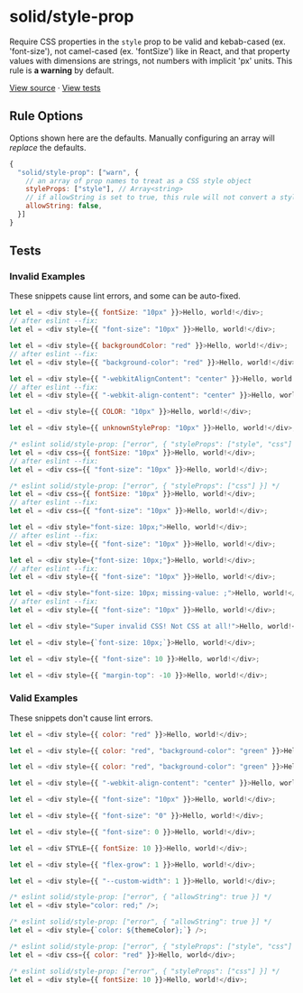 <!-- doc-gen HEADER -->
# solid/style-prop
Require CSS properties in the `style` prop to be valid and kebab-cased (ex. 'font-size'), not camel-cased (ex. 'fontSize') like in React, and that property values with dimensions are strings, not numbers with implicit 'px' units.
This rule is **a warning** by default.

[View source](../src/rules/style-prop.ts) · [View tests](../test/rules/style-prop.test.ts)
<!-- end-doc-gen -->

<!-- doc-gen OPTIONS -->
## Rule Options

Options shown here are the defaults. Manually configuring an array will *replace* the defaults.

```js
{
  "solid/style-prop": ["warn", { 
    // an array of prop names to treat as a CSS style object
    styleProps: ["style"], // Array<string>
    // if allowString is set to true, this rule will not convert a style string literal into a style object (not recommended for performance)
    allowString: false, 
  }]
}
```
<!-- end-doc-gen -->

<!-- doc-gen CASES -->
## Tests

### Invalid Examples

These snippets cause lint errors, and some can be auto-fixed.

```js
let el = <div style={{ fontSize: "10px" }}>Hello, world!</div>;
// after eslint --fix:
let el = <div style={{ "font-size": "10px" }}>Hello, world!</div>;

let el = <div style={{ backgroundColor: "red" }}>Hello, world!</div>;
// after eslint --fix:
let el = <div style={{ "background-color": "red" }}>Hello, world!</div>;

let el = <div style={{ "-webkitAlignContent": "center" }}>Hello, world!</div>;
// after eslint --fix:
let el = <div style={{ "-webkit-align-content": "center" }}>Hello, world!</div>;

let el = <div style={{ COLOR: "10px" }}>Hello, world!</div>;

let el = <div style={{ unknownStyleProp: "10px" }}>Hello, world!</div>;

/* eslint solid/style-prop: ["error", { "styleProps": ["style", "css"] }] */
let el = <div css={{ fontSize: "10px" }}>Hello, world!</div>;
// after eslint --fix:
let el = <div css={{ "font-size": "10px" }}>Hello, world!</div>;

/* eslint solid/style-prop: ["error", { "styleProps": ["css"] }] */
let el = <div css={{ fontSize: "10px" }}>Hello, world!</div>;
// after eslint --fix:
let el = <div css={{ "font-size": "10px" }}>Hello, world!</div>;

let el = <div style="font-size: 10px;">Hello, world!</div>;
// after eslint --fix:
let el = <div style={{ "font-size": "10px" }}>Hello, world!</div>;

let el = <div style={"font-size: 10px;"}>Hello, world!</div>;
// after eslint --fix:
let el = <div style={{ "font-size": "10px" }}>Hello, world!</div>;

let el = <div style="font-size: 10px; missing-value: ;">Hello, world!</div>;
// after eslint --fix:
let el = <div style={{ "font-size": "10px" }}>Hello, world!</div>;

let el = <div style="Super invalid CSS! Not CSS at all!">Hello, world!</div>;

let el = <div style={`font-size: 10px;`}>Hello, world!</div>;

let el = <div style={{ "font-size": 10 }}>Hello, world!</div>;

let el = <div style={{ "margin-top": -10 }}>Hello, world!</div>;
```

### Valid Examples

These snippets don't cause lint errors.

```js
let el = <div style={{ color: "red" }}>Hello, world!</div>;

let el = <div style={{ color: "red", "background-color": "green" }}>Hello, world!</div>;

let el = <div style={{ color: "red", "background-color": "green" }}>Hello, world!</div>;

let el = <div style={{ "-webkit-align-content": "center" }}>Hello, world!</div>;

let el = <div style={{ "font-size": "10px" }}>Hello, world!</div>;

let el = <div style={{ "font-size": "0" }}>Hello, world!</div>;

let el = <div style={{ "font-size": 0 }}>Hello, world!</div>;

let el = <div STYLE={{ fontSize: 10 }}>Hello, world!</div>;

let el = <div style={{ "flex-grow": 1 }}>Hello, world!</div>;

let el = <div style={{ "--custom-width": 1 }}>Hello, world!</div>;

/* eslint solid/style-prop: ["error", { "allowString": true }] */
let el = <div style="color: red;" />;

/* eslint solid/style-prop: ["error", { "allowString": true }] */
let el = <div style={`color: ${themeColor};`} />;

/* eslint solid/style-prop: ["error", { "styleProps": ["style", "css"] }] */
let el = <div css={{ color: "red" }}>Hello, world</div>;

/* eslint solid/style-prop: ["error", { "styleProps": ["css"] }] */
let el = <div style={{ fontSize: 10 }}>Hello, world!</div>;
```
<!-- end-doc-gen -->
